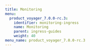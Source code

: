 ```yaml
---
title: Monitoring
menu:
  product_voyager_7.0.0-rc.3:
    identifier: monitoring-ingress
    name: Monitoring
    parent: ingress-guides
    weight: 40
menu_name: product_voyager_7.0.0-rc.3
---
```

